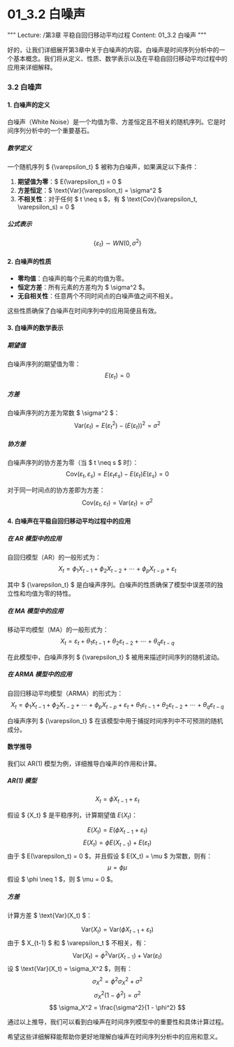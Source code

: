# 01_3.2 白噪声

"""
Lecture: /第3章 平稳自回归移动平均过程
Content: 01_3.2 白噪声
"""


好的，让我们详细展开第3章中关于白噪声的内容。白噪声是时间序列分析中的一个基本概念。我们将从定义、性质、数学表示以及在平稳自回归移动平均过程中的应用来详细解释。

### 3.2 白噪声

#### 1. 白噪声的定义

白噪声（White Noise）是一个均值为零、方差恒定且不相关的随机序列。它是时间序列分析中的一个重要基石。

##### 数学定义

一个随机序列 $ \{\varepsilon_t\} $ 被称为白噪声，如果满足以下条件：
1. **期望值为零**：$ E(\varepsilon_t) = 0 $
2. **方差恒定**：$ \text{Var}(\varepsilon_t) = \sigma^2 $
3. **不相关性**：对于任何 $ t \neq s $，有 $ \text{Cov}(\varepsilon_t, \varepsilon_s) = 0 $

##### 公式表示

$$ \{\varepsilon_t\} \sim WN(0, \sigma^2) $$

#### 2. 白噪声的性质

- **零均值**：白噪声的每个元素的均值为零。
- **恒定方差**：所有元素的方差均为 $ \sigma^2 $。
- **无自相关性**：任意两个不同时间点的白噪声值之间不相关。

这些性质确保了白噪声在时间序列中的应用简便且有效。

#### 3. 白噪声的数学表示

##### 期望值

白噪声序列的期望值为零：
$$ E(\varepsilon_t) = 0 $$

##### 方差

白噪声序列的方差为常数 $ \sigma^2 $：
$$ \text{Var}(\varepsilon_t) = E(\varepsilon_t^2) - (E(\varepsilon_t))^2 = \sigma^2 $$

##### 协方差

白噪声序列的协方差为零（当 $ t \neq s $ 时）：
$$ \text{Cov}(\varepsilon_t, \varepsilon_s) = E(\varepsilon_t \varepsilon_s) - E(\varepsilon_t)E(\varepsilon_s) = 0 $$

对于同一时间点的协方差即为方差：
$$ \text{Cov}(\varepsilon_t, \varepsilon_t) = \text{Var}(\varepsilon_t) = \sigma^2 $$

#### 4. 白噪声在平稳自回归移动平均过程中的应用

##### 在 AR 模型中的应用

自回归模型（AR）的一般形式为：
$$ X_t = \phi_1 X_{t-1} + \phi_2 X_{t-2} + \cdots + \phi_p X_{t-p} + \varepsilon_t $$

其中 $ \{\varepsilon_t\} $ 是白噪声序列。白噪声的性质确保了模型中误差项的独立性和均值为零的特性。

##### 在 MA 模型中的应用

移动平均模型（MA）的一般形式为：
$$ X_t = \varepsilon_t + \theta_1 \varepsilon_{t-1} + \theta_2 \varepsilon_{t-2} + \cdots + \theta_q \varepsilon_{t-q} $$

在此模型中，白噪声序列 $ \{\varepsilon_t\} $ 被用来描述时间序列的随机波动。

##### 在 ARMA 模型中的应用

自回归移动平均模型（ARMA）的形式为：
$$ X_t = \phi_1 X_{t-1} + \phi_2 X_{t-2} + \cdots + \phi_p X_{t-p} + \varepsilon_t + \theta_1 \varepsilon_{t-1} + \theta_2 \varepsilon_{t-2} + \cdots + \theta_q \varepsilon_{t-q} $$

白噪声序列 $ \{\varepsilon_t\} $ 在该模型中用于捕捉时间序列中不可预测的随机成分。

#### 数学推导

我们以 AR(1) 模型为例，详细推导白噪声的作用和计算。

##### AR(1) 模型

$$ X_t = \phi X_{t-1} + \varepsilon_t $$

假设 $ \{X_t\} $ 是平稳序列，计算期望值 $E(X_t)$：

$$ E(X_t) = E(\phi X_{t-1} + \varepsilon_t) $$
$$ E(X_t) = \phi E(X_{t-1}) + E(\varepsilon_t) $$
由于 $ E(\varepsilon_t) = 0 $，并且假设 $ E(X_t) = \mu $ 为常数，则有：
$$ \mu = \phi \mu $$
假设 $ \phi \neq 1 $，则 $ \mu = 0 $。

##### 方差

计算方差 $ \text{Var}(X_t) $：

$$ \text{Var}(X_t) = \text{Var}(\phi X_{t-1} + \varepsilon_t) $$
由于 $ X_{t-1} $ 和 $ \varepsilon_t $ 不相关，有：
$$ \text{Var}(X_t) = \phi^2 \text{Var}(X_{t-1}) + \text{Var}(\varepsilon_t) $$
设 $ \text{Var}(X_t) = \sigma_X^2 $，则有：
$$ \sigma_X^2 = \phi^2 \sigma_X^2 + \sigma^2 $$
$$ \sigma_X^2 (1 - \phi^2) = \sigma^2 $$
$$ \sigma_X^2 = \frac{\sigma^2}{1 - \phi^2} $$

通过以上推导，我们可以看到白噪声在时间序列模型中的重要性和具体计算过程。

希望这些详细解释能帮助你更好地理解白噪声在时间序列分析中的应用和意义。